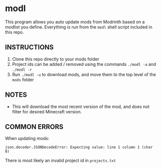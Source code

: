 # modl
This program allows you auto update mods from Modrinth based on a modlist you define. Everything is run from the `modl` shell script included in this repo.

## INSTRUCTIONS

 1. Clone this repo directly to your mods folder
 2. Project ids can be added / removed using the commands `./modl -a` and `./modl -r`
 3. Run `./modl -u` to download mods, and move them to the top level of the `mods` folder

 ## NOTES 
 
 - This will download the most recent version of the mod, and does not filter for desired Minecraft version.

## COMMON ERRORS
When updating mods:

`json.decoder.JSONDecodeError: Expecting value: line 1 column 1 (char 0)`

There is most likely an invalid project id in `projects.txt`